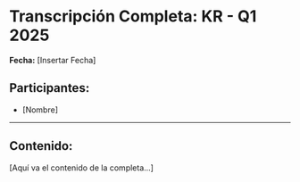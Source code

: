 # Transcripción Completa: KR - Q1 2025

**Fecha:** [Insertar Fecha]

## Participantes:
* [Nombre]

---

## Contenido:

[Aquí va el contenido de la completa...]